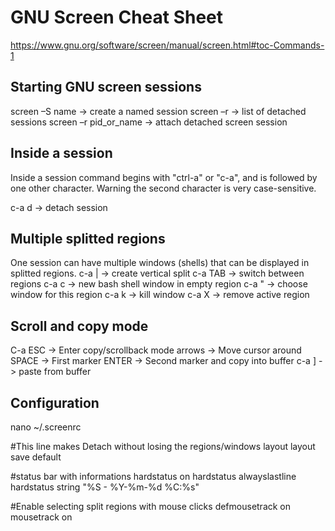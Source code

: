# GNU Screen Cheat Sheet

https://www.gnu.org/software/screen/manual/screen.html#toc-Commands-1

## Starting GNU screen sessions

screen –S name        -> create a named session
screen –r             -> list of detached sessions
screen –r pid_or_name -> attach detached screen session

## Inside a session

Inside a session command begins with "ctrl-a" or "c-a", and is followed by one other character.
Warning the second character is very case-sensitive. 

c-a d   -> detach session

## Multiple splitted regions

One session can have multiple windows (shells) that can be displayed in splitted regions.
c-a |     -> create vertical split
c-a TAB   -> switch between regions
c-a c     -> new bash shell window in empty region
c-a "     -> choose window for this region
c-a k     -> kill window
c-a X     -> remove active region

## Scroll and copy mode

C-a ESC    ->  Enter copy/scrollback mode
arrows     ->  Move cursor around
SPACE      ->  First marker
ENTER      ->  Second marker and copy into buffer
c-a ]      -> paste from buffer

## Configuration

nano  ~/.screenrc

#This line makes Detach without losing the regions/windows layout
layout save default

#status bar with informations
hardstatus on
hardstatus alwayslastline
hardstatus string "%S - %Y-%m-%d %C:%s"

#Enable selecting split regions with mouse clicks
defmousetrack on
mousetrack on
